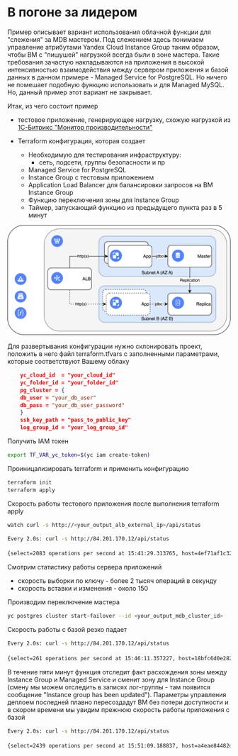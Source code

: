 # В погоне за лидером

Пример описывает вариант использования облачной функции для "слежения" за MDB мастером.
Под слежением здесь понимаем управление атрибутами Yandex Cloud Instance Group таким образом, чтобы ВМ с "пишушей" нагрузкой всегда были в зоне мастера. Такие требования зачастую накладываются на приложения в высокой интенсивностью взаимодействия между сервером приложения и базой данных 
в данном примере - Managed Service for PostgreSQL. Но ничего не помешает подобную функцию использовать и для Managed MySQL. Но, данный пример этот вариант не закрывает.


Итак, из чего состоит пример

- тестовое приложение, генерирующее нагрузку, схожую нагрузкой из [1С-Битрикс "Монитор производительности"](https://www.1c-bitrix.ru/products/cms/modules/productive/)

- Terraform конфигурация, которая создает
  - Необходимую для тестирования инфраструктуру:
     - сеть, подсети, группы безопасности и пр
  - Managed Service for PostgreSQL
  - Instance Group с тестовым приложением
  - Application Load Balancer для балансировки запросов на ВМ Instance Group
  - Функцию переключения зоны для Instance Group
  - Таймер, запускающий функцию из предыдущего пункта раз в 5 минут

![Схема 1](svg/yc-ig-zone-switcher.drawio.svg)

Для развертывания конфигурации нужно склонировать проект, положить в него файл terraform.tfvars с заполненными параметрами, которые соответствуют Вашему облаку 

```json
    yc_cloud_id  = "your_cloud_id"
    yc_folder_id = "your_folder_id"
    pg_cluster = {
    db_user = "your_db_user"
    db_pass = "your_db_user_password"
    }
    ssh_key_path = "pass_to_public_key"
    log_group_id = "your_log_group_id"
```

Получить IAM токен
```bash
export TF_VAR_yc_token=$(yc iam create-token)
```

Проиницализировать terraform и применить конфигурацию 
```bash
terraform init
terraform apply
```


Скорость работы тестового приложения после выполнения terraform apply
```bash
watch curl -s http://<your_output_alb_external_ip>/api/status
```

```bash
Every 2.0s: curl -s http://84.201.170.12/api/status                                                            kspoluektov-osx: Tue Mar  4 18:41:29 2025

{select=2083 operations per second at 15:41:29.313765, host=4ef71af1c328, insert=584 operations per second at 15:41:29.978649, update=653 operations per second at 15:41:29.264949}
```

Смотрим статистику работы сервера приложений
 - скорость выборки по ключу - более 2 тысяч операций в секунду
 - скорость вставки и изменения - около 150 

Производим переключение мастера
```bash
yc postgres cluster start-failover --id <your_output_mdb_cluster_id>
```

Скорость работы с базой резко падает 
```bash
Every 2.0s: curl -s http://84.201.170.12/api/status                                                            kspoluektov-osx: Tue Mar  4 18:46:11 2025

{select=261 operations per second at 15:46:11.357227, host=18bfc6d0e282, insert=138 operations per second at 15:46:10.335967, update=156 operations per second at 15:46:10.975641}
```

В течение пяти минут функция отследит факт расхождения зоны между Instance Group и Managed Service и сменит зону для Instance Group (смену мы можем отследить в записях лог-группы - там появится сообщение "Instance group has been updated"). Параметры управления деплоем последней плавно пересоздадут ВМ без потери доступности и в скором времени мы увидим прежнюю скорость работы приложения с базой

```bash
Every 2.0s: curl -s http://84.201.170.12/api/status                                                            kspoluektov-osx: Tue Mar  4 18:51:10 2025

{select=2439 operations per second at 15:51:09.188837, host=a4eae84482dd, insert=549 operations per second at 15:51:09.979863, update=636 operations per second at 15:51:09.147909}
```